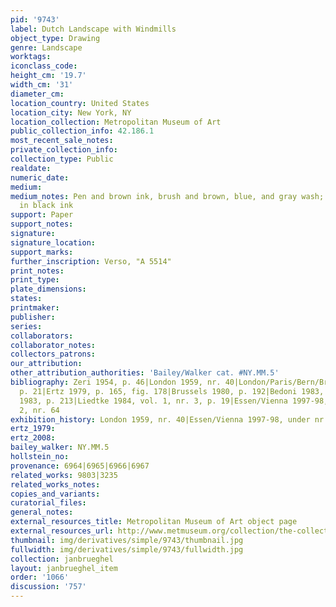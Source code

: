 ```yaml
---
pid: '9743'
label: Dutch Landscape with Windmills
object_type: Drawing
genre: Landscape
worktags:
iconclass_code:
height_cm: '19.7'
width_cm: '31'
diameter_cm:
location_country: United States
location_city: New York, NY
location_collection: Metropolitan Museum of Art
public_collection_info: 42.186.1
most_recent_sale_notes:
private_collection_info:
collection_type: Public
realdate:
numeric_date:
medium:
medium_notes: Pen and brown ink, brush and brown, blue, and gray wash; framing lines
  in black ink
support: Paper
support_notes:
signature:
signature_location:
support_marks:
further_inscription: Verso, "A 5514"
print_notes:
print_type:
plate_dimensions:
states:
printmaker:
publisher:
series:
collaborators:
collaborator_notes:
collectors_patrons:
our_attribution:
other_attribution_authorities: 'Bailey/Walker cat. #NY.MM.5'
bibliography: Zeri 1954, p. 46|London 1959, nr. 40|London/Paris/Bern/Brussels 1972,
  p. 21|Ertz 1979, p. 165, fig. 178|Brussels 1980, p. 192|Bedoni 1983, p. 67|Providence
  1983, p. 213|Liedtke 1984, vol. 1, nr. 3, p. 19|Essen/Vienna 1997-98, p. 231, fig.
  2, nr. 64
exhibition_history: London 1959, nr. 40|Essen/Vienna 1997-98, under nr. 64
ertz_1979:
ertz_2008:
bailey_walker: NY.MM.5
hollstein_no:
provenance: 6964|6965|6966|6967
related_works: 9803|3235
related_works_notes:
copies_and_variants:
curatorial_files:
general_notes:
external_resources_title: Metropolitan Museum of Art object page
external_resources_url: http://www.metmuseum.org/collection/the-collection-online/search/335119
thumbnail: img/derivatives/simple/9743/thumbnail.jpg
fullwidth: img/derivatives/simple/9743/fullwidth.jpg
collection: janbrueghel
layout: janbrueghel_item
order: '1066'
discussion: '757'
---
```

